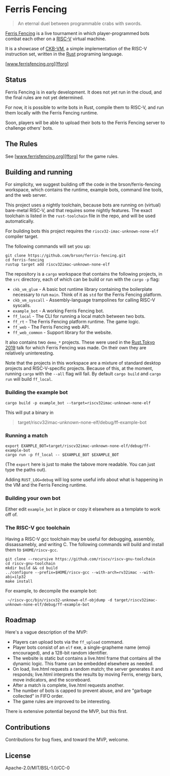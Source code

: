 # Ferris Fencing

> An eternal duel between programmable crabs with swords.

[Ferris Fencing][fforg] is a live tournament in which player-programmed bots combat each
other on a [RISC-V] virtual machine.

It is a showcase of [CKB-VM], a simple implementation of the RISC-V instruction
set, written in the [Rust] programing language.

[www.ferrisfencing.org][fforg]

[fforg]: http://www.ferrisfencing.org
[RISC-V]: https://www.riscv.org
[CKB-VM]: https://github.com/nervosnetwork/ckb-vm
[Rust]: https://www.rust-lang.org


## Status

Ferris Fencing is in early development. It does not yet run in the cloud, and
the final rules are not yet determined.

For now, it is possible to write bots in Rust, compile them to RISC-V, and run
them locally with the Ferris Fencing runtime.

Soon, players will be able to upload their bots to the Ferris Fencing server
to challenge others' bots.


## The Rules

See [www.ferrisfencing.org][fforg] for the game rules.


## Building and running

For simplicity, we suggest building off the code in the brson/ferris-fencing
workspace, which contains the runtime, example bots, command line tools, and the
web server.

This project uses a nightly toolchain, because bots are running on (virtual)
bare-metal RISC-V, and that requires some nightly features. The exact toolchain
is listed in the `rust-toolchain` file in the repo, and will be used
automatically.

For building bots this project requires the `riscv32-imac-unknown-none-elf`
compiler target.

The following commands will set you up:

```
git clone https://github.com/brson/ferris-fencing.git
cd ferris-fencing
rustup target add riscv32imac-unknown-none-elf
```

The repository is a `cargo` workspace that contains the following projects, in
the `src` directory, each of which can be build or run with the `cargo` `-p`
flag:

- `ckb_vm_glue` - A basic bot runtime library containing the boilerplate
  necessary to run `main`. Think of it as `std` for the Ferris Fencing platform.
- `ckb_vm_syscall` - Assembly-language trampolines for calling RISC-V syscalls.
- `example_bot` - A working Ferris Fencing bot.
- `ff_local` - The CLI for running a local match between two bots.
- `ff_rt` - The Ferris Fencing platform runtime. The game logic.
- `ff_web` - The Ferris Fencing web API.
- `ff_web_common` - Support library for the website.

It also contains two `demo_*` projects. These were used in the [Rust.Tokyo 2019]
talk for which Ferris Fencing was made. On their own they are relatively
uninteresting.

[Rust.Tokyo 2019]: https://rust.tokyo

Note that the projects in this workspace are a mixture of standard desktop
projects and RISC-V-specific projects. Because of this, at the moment, running
`cargo` with the `--all` flag will fail. By default `cargo build` and
`cargo run` will build `ff_local`.


### Building the example bot

```
cargo build -p example_bot --target=riscv32imac-unknown-none-elf
```

This will put a binary in

> target/riscv32imac-unknown-none-elf/debug/ff-example-bot


### Running a match

```
export EXAMPLE_BOT=target/riscv32imac-unknown-none-elf/debug/ff-example-bot
cargo run -p ff_local -- $EXAMPLE_BOT $EXAMPLE_BOT
```

(The `export` here is just to make the tabove more readable. You can just type
the paths out).

Adding `RUST_LOG=debug` will log some useful info about what is happening
in the VM and the Ferris Fencing runtime.


### Building your own bot

Either edit `example_bot` in place or copy it elsewhere as a template to work
off of.


### The RISC-V gcc toolchain

Having a RISC-V gcc toolchain may be useful for debugging, assembly,
dissassamebly, and writing C. The following commands will build and install them
to `$HOME/riscv-gcc`.

```
git clone --recursive https://github.com/riscv/riscv-gnu-toolchain
cd riscv-gnu-toolchain
mkdir build && cd build
../configure --prefix=$HOME/riscv-gcc --with-arch=rv32imac --with-abi=ilp32
make install
```

For example, to decompile the example bot:

```
 ~/riscv-gcc/bin/riscv32-unknown-elf-objdump -d target/riscv32imac-unknown-none-elf/debug/ff-example-bot
```


## Roadmap

Here's a vague description of the MVP:

- Players can upload bots via the `ff_upload` command.
- Player bots consist of an `elf` exe, a single-grapheme name (emoji
  encouraged), and a 128-bit random identifier.
- The website is static but contains a live.html frame that contains all the
  dynamic logic. This frame can be embedded elsewhere as needed.
- On load, live.html requests a random match; the server generates
  it and responds; live.html interprets the results by moving
  Ferris, energy bars, move indicators, and the scoreboard.
- After a match is complete, live.html requests another.
- The number of bots is capped to prevent abuse, and are "garbage collected" in
  FIFO order.
- The game rules are improved to be interesting.

There is extensive potential beyond the MVP, but this first.


## Contributions

Contributions for bug fixes, and toward the MVP, welcome.


## License

Apache-2.0/MIT/BSL-1.0/CC-0
